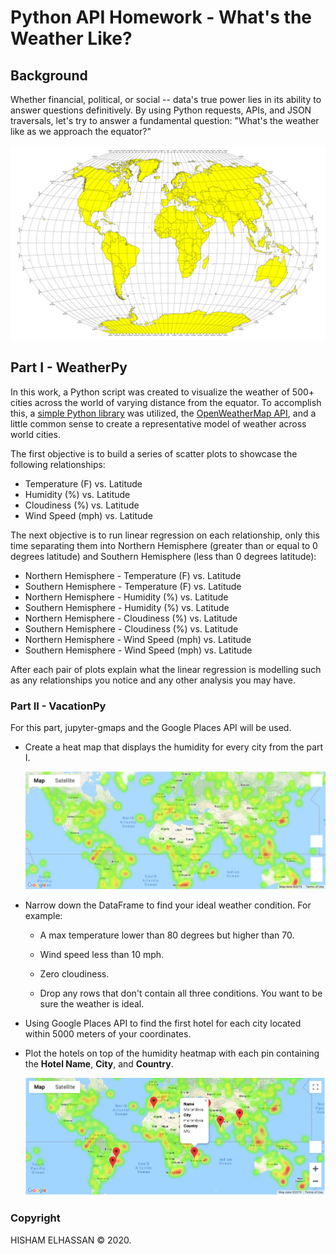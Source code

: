 # Python API Homework - What's the Weather Like?

## Background

Whether financial, political, or social -- data's true power lies in its ability to answer questions definitively. By using Python requests, APIs, and JSON traversals, let's try to answer a fundamental question: "What's the weather like as we approach the equator?"


![Equator](Images/equatorsign.png)


## Part I - WeatherPy

In this work, a Python script was created to visualize the weather of 500+ cities across the world of varying distance from the equator. To accomplish this,  a [simple Python library](https://pypi.python.org/pypi/citipy) was utilized, the [OpenWeatherMap API](https://openweathermap.org/api), and a little common sense to create a representative model of weather across world cities.

The first objective is to build a series of scatter plots to showcase the following relationships:

* Temperature (F) vs. Latitude
* Humidity (%) vs. Latitude
* Cloudiness (%) vs. Latitude
* Wind Speed (mph) vs. Latitude


The next objective is to run linear regression on each relationship, only this time separating them into Northern Hemisphere (greater than or equal to 0 degrees latitude) and Southern Hemisphere (less than 0 degrees latitude):

* Northern Hemisphere - Temperature (F) vs. Latitude
* Southern Hemisphere - Temperature (F) vs. Latitude
* Northern Hemisphere - Humidity (%) vs. Latitude
* Southern Hemisphere - Humidity (%) vs. Latitude
* Northern Hemisphere - Cloudiness (%) vs. Latitude
* Southern Hemisphere - Cloudiness (%) vs. Latitude
* Northern Hemisphere - Wind Speed (mph) vs. Latitude
* Southern Hemisphere - Wind Speed (mph) vs. Latitude

After each pair of plots explain what the linear regression is modelling such as any relationships you notice and any other analysis you may have.



### Part II - VacationPy

For this part, jupyter-gmaps and the Google Places API will be used.

* Create a heat map that displays the humidity for every city from the part I.

  ![heatmap](Images/heatmap.png)

* Narrow down the DataFrame to find your ideal weather condition. For example:

  * A max temperature lower than 80 degrees but higher than 70.

  * Wind speed less than 10 mph.

  * Zero cloudiness.

  * Drop any rows that don't contain all three conditions. You want to be sure the weather is ideal.


* Using Google Places API to find the first hotel for each city located within 5000 meters of your coordinates.

* Plot the hotels on top of the humidity heatmap with each pin containing the **Hotel Name**, **City**, and **Country**.

  ![hotel map](Images/hotel_map.png)





### Copyright

HISHAM ELHASSAN © 2020. 
